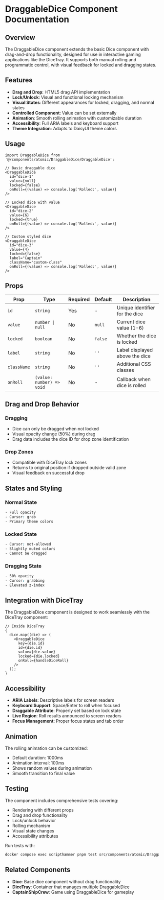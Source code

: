 # DraggableDice Component Documentation

## Overview

The DraggableDice component extends the basic Dice component with drag-and-drop functionality, designed for use in interactive gaming applications like the DiceTray. It supports both manual rolling and programmatic control, with visual feedback for locked and dragging states.

## Features

- **Drag and Drop**: HTML5 drag API implementation
- **Lock/Unlock**: Visual and functional locking mechanism
- **Visual States**: Different appearances for locked, dragging, and normal states
- **Controlled Component**: Value can be set externally
- **Animation**: Smooth rolling animation with customizable duration
- **Accessibility**: Full ARIA labels and keyboard support
- **Theme Integration**: Adapts to DaisyUI theme colors

## Usage

```tsx
import DraggableDice from '@/components/atomic/DraggableDice/DraggableDice';

// Basic draggable dice
<DraggableDice
  id="dice-1"
  value={null}
  locked={false}
  onRoll={(value) => console.log('Rolled:', value)}
/>

// Locked dice with value
<DraggableDice
  id="dice-2"
  value={6}
  locked={true}
  onRoll={(value) => console.log('Rolled:', value)}
/>

// Custom styled dice
<DraggableDice
  id="dice-3"
  value={4}
  locked={false}
  label="Captain"
  className="custom-class"
  onRoll={(value) => console.log('Rolled:', value)}
/>
```

## Props

| Prop        | Type                      | Required | Default | Description                    |
| ----------- | ------------------------- | -------- | ------- | ------------------------------ |
| `id`        | `string`                  | Yes      | -       | Unique identifier for the dice |
| `value`     | `number \| null`          | No       | `null`  | Current dice value (1-6)       |
| `locked`    | `boolean`                 | No       | `false` | Whether the dice is locked     |
| `label`     | `string`                  | No       | `''`    | Label displayed above the dice |
| `className` | `string`                  | No       | `''`    | Additional CSS classes         |
| `onRoll`    | `(value: number) => void` | No       | -       | Callback when dice is rolled   |

## Drag and Drop Behavior

### Dragging

- Dice can only be dragged when not locked
- Visual opacity change (50%) during drag
- Drag data includes the dice ID for drop zone identification

### Drop Zones

- Compatible with DiceTray lock zones
- Returns to original position if dropped outside valid zone
- Visual feedback on successful drop

## States and Styling

### Normal State

```css
- Full opacity
- Cursor: grab
- Primary theme colors
```

### Locked State

```css
- Cursor: not-allowed
- Slightly muted colors
- Cannot be dragged
```

### Dragging State

```css
- 50% opacity
- Cursor: grabbing
- Elevated z-index
```

## Integration with DiceTray

The DraggableDice component is designed to work seamlessly with the DiceTray component:

```tsx
// Inside DiceTray
{
  dice.map((die) => (
    <DraggableDice
      key={die.id}
      id={die.id}
      value={die.value}
      locked={die.locked}
      onRoll={handleDiceRoll}
    />
  ));
}
```

## Accessibility

- **ARIA Labels**: Descriptive labels for screen readers
- **Keyboard Support**: Space/Enter to roll when focused
- **Draggable Attribute**: Properly set based on lock state
- **Live Region**: Roll results announced to screen readers
- **Focus Management**: Proper focus states and tab order

## Animation

The rolling animation can be customized:

- Default duration: 1000ms
- Animation interval: 100ms
- Shows random values during animation
- Smooth transition to final value

## Testing

The component includes comprehensive tests covering:

- Rendering with different props
- Drag and drop functionality
- Lock/unlock behavior
- Rolling mechanism
- Visual state changes
- Accessibility attributes

Run tests with:

```bash
docker compose exec scripthammer pnpm test src/components/atomic/DraggableDice/
```

## Related Components

- **Dice**: Base dice component without drag functionality
- **DiceTray**: Container that manages multiple DraggableDice
- **CaptainShipCrew**: Game using DraggableDice for gameplay
